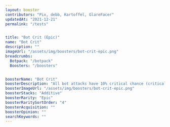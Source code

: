 ```yaml
---
layout: booster
contributors: "Pix, debb, Kartoffel, GlareFacer"
updatedAt: "2021-12-21"
permalink: "/tests"


title: "Bot Crit (Epic)"
name: "Bot Crit"
description: ""
imageUrl: "/assets/img/boosters/bot-crit-epic.png"
breadcrumbs:
  Botpack: "/botpack"
  Boosters: "/boosters"


boosterName: "Bot Crit"
boosterDescription: "All bot attacks have 10% critical chance (critical hits deal double damage)"
boosterImageUrl: "/assets/img/boosters/bot-crit-epic.png"
boosterStacks: "Additive"
boosterRarity: "Epic"
boosterRaritySortOrder: "4"
boosterAcquisition: ""
boosterOpinion: ""
searchKeywords: ""
---
```



